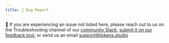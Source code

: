 ```yaml
---
title: 🐞 Bug Report
---
```


🐞  If you are experiencing an issue not listed here, please reach out to us on the Troubleshooting channel of our [community Slack](https://tokens.studio/slack), [submit it on our feedback tool](https://feedback.tokens.studio/), or send us an email support@tokens.studio
